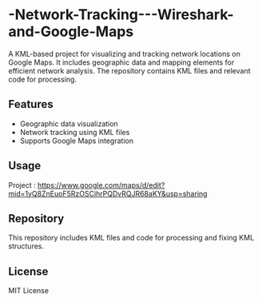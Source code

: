 # -Network-Tracking---Wireshark-and-Google-Maps
A KML-based project for visualizing and tracking network locations on Google Maps. It includes geographic data and mapping elements for efficient network analysis. The repository contains KML files and relevant code for processing.

## Features  
- Geographic data visualization  
- Network tracking using KML files  
- Supports Google Maps integration  

## Usage  
Project : https://www.google.com/maps/d/edit?mid=1yQ8ZnEuoF5RzOSCihrPQDvRQJR68aKY&usp=sharing

## Repository  
This repository includes KML files and code for processing and fixing KML structures.  

## License  
MIT License  

